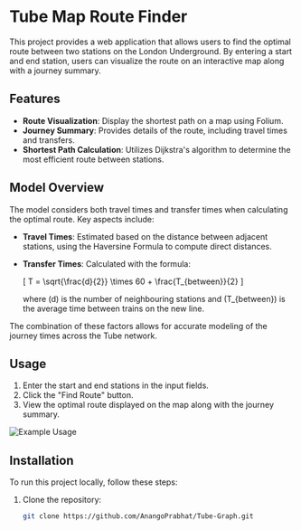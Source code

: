 # Tube Map Route Finder

This project provides a web application that allows users to find the optimal route between two stations on the London Underground. By entering a start and end station, users can visualize the route on an interactive map along with a journey summary.

## Features

- **Route Visualization**: Display the shortest path on a map using Folium.
- **Journey Summary**: Provides details of the route, including travel times and transfers.
- **Shortest Path Calculation**: Utilizes Dijkstra's algorithm to determine the most efficient route between stations.

## Model Overview

The model considers both travel times and transfer times when calculating the optimal route. Key aspects include:

- **Travel Times**: Estimated based on the distance between adjacent stations, using the Haversine Formula to compute direct distances.
- **Transfer Times**: Calculated with the formula:
  
  \[
  T = \sqrt{\frac{d}{2}} \times 60 + \frac{T_{between}}{2}
  \]

  where \(d\) is the number of neighbouring stations and \(T_{between}\) is the average time between trains on the new line.

The combination of these factors allows for accurate modeling of the journey times across the Tube network.

## Usage

1. Enter the start and end stations in the input fields.
2. Click the "Find Route" button.
3. View the optimal route displayed on the map along with the journey summary.

![Example Usage](path/to/your/example_image.png)  <!-- Replace with the actual path to your image -->

## Installation

To run this project locally, follow these steps:

1. Clone the repository:

   ```bash
   git clone https://github.com/AnangoPrabhat/Tube-Graph.git
